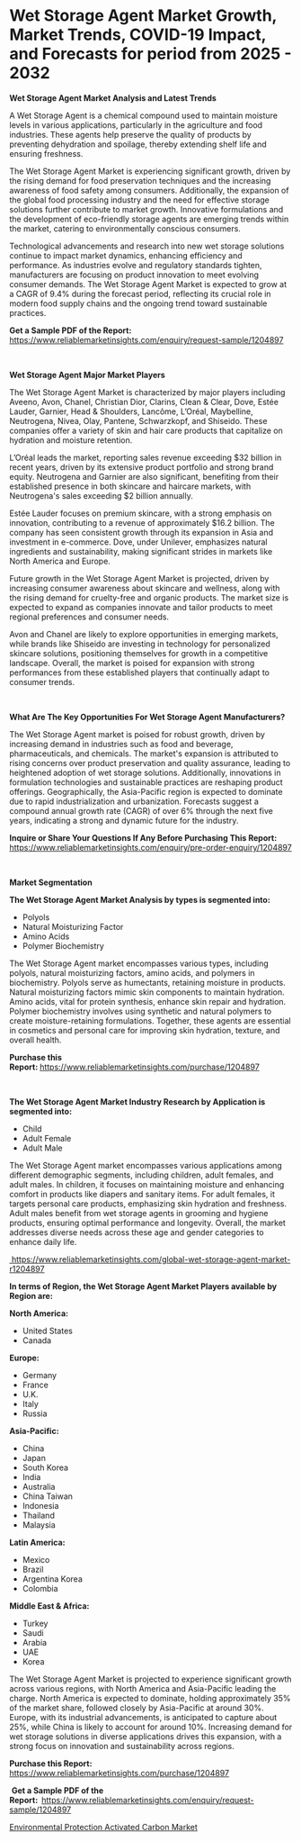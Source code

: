 <p><h1>Wet Storage Agent Market Growth, Market Trends, COVID-19 Impact, and Forecasts for period from 2025 - 2032</h1></p><p><strong>Wet Storage Agent Market Analysis and Latest Trends</strong></p>
<p><p>A Wet Storage Agent is a chemical compound used to maintain moisture levels in various applications, particularly in the agriculture and food industries. These agents help preserve the quality of products by preventing dehydration and spoilage, thereby extending shelf life and ensuring freshness.</p><p>The Wet Storage Agent Market is experiencing significant growth, driven by the rising demand for food preservation techniques and the increasing awareness of food safety among consumers. Additionally, the expansion of the global food processing industry and the need for effective storage solutions further contribute to market growth. Innovative formulations and the development of eco-friendly storage agents are emerging trends within the market, catering to environmentally conscious consumers.</p><p>Technological advancements and research into new wet storage solutions continue to impact market dynamics, enhancing efficiency and performance. As industries evolve and regulatory standards tighten, manufacturers are focusing on product innovation to meet evolving consumer demands. The Wet Storage Agent Market is expected to grow at a CAGR of 9.4% during the forecast period, reflecting its crucial role in modern food supply chains and the ongoing trend toward sustainable practices.</p></p>
<p><strong>Get a Sample PDF of the Report:&nbsp;</strong> <a href="https://www.reliablemarketinsights.com/enquiry/request-sample/1204897?utm_campaign=2885&utm_medium=2&utm_source=Github&utm_content=ia&utm_term=26032025&utm_id=wet-storage-agent">https://www.reliablemarketinsights.com/enquiry/request-sample/1204897</a></p>
<p>&nbsp;</p>
<p><strong>Wet Storage Agent Major Market Players</strong></p>
<p><p>The Wet Storage Agent Market is characterized by major players including Aveeno, Avon, Chanel, Christian Dior, Clarins, Clean & Clear, Dove, Estée Lauder, Garnier, Head & Shoulders, Lancôme, L’Oréal, Maybelline, Neutrogena, Nivea, Olay, Pantene, Schwarzkopf, and Shiseido. These companies offer a variety of skin and hair care products that capitalize on hydration and moisture retention.</p><p>L’Oréal leads the market, reporting sales revenue exceeding $32 billion in recent years, driven by its extensive product portfolio and strong brand equity. Neutrogena and Garnier are also significant, benefiting from their established presence in both skincare and haircare markets, with Neutrogena's sales exceeding $2 billion annually.</p><p>Estée Lauder focuses on premium skincare, with a strong emphasis on innovation, contributing to a revenue of approximately $16.2 billion. The company has seen consistent growth through its expansion in Asia and investment in e-commerce. Dove, under Unilever, emphasizes natural ingredients and sustainability, making significant strides in markets like North America and Europe.</p><p>Future growth in the Wet Storage Agent Market is projected, driven by increasing consumer awareness about skincare and wellness, along with the rising demand for cruelty-free and organic products. The market size is expected to expand as companies innovate and tailor products to meet regional preferences and consumer needs. </p><p>Avon and Chanel are likely to explore opportunities in emerging markets, while brands like Shiseido are investing in technology for personalized skincare solutions, positioning themselves for growth in a competitive landscape. Overall, the market is poised for expansion with strong performances from these established players that continually adapt to consumer trends.</p></p>
<p>&nbsp;</p>
<p><strong>What Are The Key Opportunities For Wet Storage Agent Manufacturers?</strong></p>
<p><p>The Wet Storage Agent market is poised for robust growth, driven by increasing demand in industries such as food and beverage, pharmaceuticals, and chemicals. The market's expansion is attributed to rising concerns over product preservation and quality assurance, leading to heightened adoption of wet storage solutions. Additionally, innovations in formulation technologies and sustainable practices are reshaping product offerings. Geographically, the Asia-Pacific region is expected to dominate due to rapid industrialization and urbanization. Forecasts suggest a compound annual growth rate (CAGR) of over 6% through the next five years, indicating a strong and dynamic future for the industry.</p></p>
<p><strong>Inquire or Share Your Questions If Any Before Purchasing This Report:</strong> <a href="https://www.reliablemarketinsights.com/enquiry/pre-order-enquiry/1204897?utm_campaign=2885&utm_medium=2&utm_source=Github&utm_content=ia&utm_term=26032025&utm_id=wet-storage-agent">https://www.reliablemarketinsights.com/enquiry/pre-order-enquiry/1204897</a></p>
<p>&nbsp;</p>
<p><strong>Market Segmentation</strong></p>
<p><strong>The Wet Storage Agent Market Analysis by types is segmented into:</strong></p>
<p><ul><li>Polyols</li><li>Natural Moisturizing Factor</li><li>Amino Acids</li><li>Polymer Biochemistry</li></ul></p>
<p><p>The Wet Storage Agent market encompasses various types, including polyols, natural moisturizing factors, amino acids, and polymers in biochemistry. Polyols serve as humectants, retaining moisture in products. Natural moisturizing factors mimic skin components to maintain hydration. Amino acids, vital for protein synthesis, enhance skin repair and hydration. Polymer biochemistry involves using synthetic and natural polymers to create moisture-retaining formulations. Together, these agents are essential in cosmetics and personal care for improving skin hydration, texture, and overall health.</p></p>
<p><strong>Purchase this Report:&nbsp;</strong><a href="https://www.reliablemarketinsights.com/purchase/1204897?utm_campaign=2885&utm_medium=2&utm_source=Github&utm_content=ia&utm_term=26032025&utm_id=wet-storage-agent">https://www.reliablemarketinsights.com/purchase/1204897</a></p>
<p>&nbsp;</p>
<p><strong>The Wet Storage Agent Market Industry Research by Application is segmented into:</strong></p>
<p><ul><li>Child</li><li>Adult Female</li><li>Adult Male</li></ul></p>
<p><p>The Wet Storage Agent market encompasses various applications among different demographic segments, including children, adult females, and adult males. In children, it focuses on maintaining moisture and enhancing comfort in products like diapers and sanitary items. For adult females, it targets personal care products, emphasizing skin hydration and freshness. Adult males benefit from wet storage agents in grooming and hygiene products, ensuring optimal performance and longevity. Overall, the market addresses diverse needs across these age and gender categories to enhance daily life.</p></p>
<p><a href="https://www.reliablemarketinsights.com/global-wet-storage-agent-market-r1204897?utm_campaign=2885&utm_medium=2&utm_source=Github&utm_content=ia&utm_term=26032025&utm_id=wet-storage-agent">&nbsp;https://www.reliablemarketinsights.com/global-wet-storage-agent-market-r1204897</a></p>
<p><strong>In terms of Region, the Wet Storage Agent Market Players available by Region are:</strong></p>
<p>
    <p> <strong> North America: </strong>
        <ul>
            <li>United States</li>
            <li>Canada</li>
        </ul>
        </p> 
    <p> <strong> Europe: </strong>
        <ul>
            <li>Germany</li>
            <li>France</li>
            <li>U.K.</li>
            <li>Italy</li>
            <li>Russia</li>
        </ul>
        </p> 
    <p> <strong> Asia-Pacific: </strong>
        <ul>
            <li>China</li>
            <li>Japan</li>
            <li>South Korea</li>
            <li>India</li>
            <li>Australia</li>
            <li>China Taiwan</li>
            <li>Indonesia</li>
            <li>Thailand</li>
            <li>Malaysia</li>
        </ul>
        </p> 
    <p> <strong> Latin America: </strong>
        <ul>
            <li>Mexico</li>
            <li>Brazil</li>
            <li>Argentina Korea</li>
            <li>Colombia</li>
        </ul>
        </p> 
    <p> <strong> Middle East & Africa: </strong>
        <ul>
            <li>Turkey</li>
            <li>Saudi</li>
            <li>Arabia</li>
            <li>UAE</li>
            <li>Korea</li>
        </ul>
    </p>
    </p>
<p><p>The Wet Storage Agent Market is projected to experience significant growth across various regions, with North America and Asia-Pacific leading the charge. North America is expected to dominate, holding approximately 35% of the market share, followed closely by Asia-Pacific at around 30%. Europe, with its industrial advancements, is anticipated to capture about 25%, while China is likely to account for around 10%. Increasing demand for wet storage solutions in diverse applications drives this expansion, with a strong focus on innovation and sustainability across regions.</p></p>
<p><strong>Purchase this Report: </strong><a href="https://www.reliablemarketinsights.com/purchase/1204897?utm_campaign=2885&utm_medium=2&utm_source=Github&utm_content=ia&utm_term=26032025&utm_id=wet-storage-agent">https://www.reliablemarketinsights.com/purchase/1204897</a></p>
<p>&nbsp;<strong>Get a Sample PDF of the Report:&nbsp;&nbsp;</strong><a href="https://www.reliablemarketinsights.com/enquiry/request-sample/1204897?utm_campaign=2885&utm_medium=2&utm_source=Github&utm_content=ia&utm_term=26032025&utm_id=wet-storage-agent">https://www.reliablemarketinsights.com/enquiry/request-sample/1204897</a></p>
<p><strong></strong></p>
<p><p><a href="https://github.com/tselahiara/Market-Research-Report-List-1/blob/main/environmental-protection-activated-carbon-market.md?utm_campaign=2885&utm_medium=2&utm_source=Github&utm_content=ia&utm_term=26032025&utm_id=wet-storage-agent">Environmental Protection Activated Carbon Market</a></p></p>